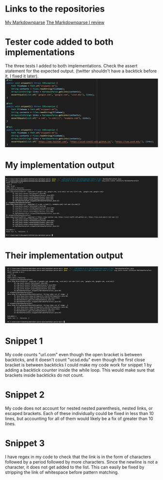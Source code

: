 # Links to the repositories
[My Markdownparse](https://github.com/merrickqiu/markdown-parse)
[The Markdownparse I review](https://github.com/TheZenMasterz/markdown-parse)

# Tester code added to both implementations
The three tests I added to both implementations. 
Check the assert statement for the expected output.
(twitter shouldn't have a backtick before it, I fixed it later).
![Tester Code](testerCode.png)

# My implementation output
![My Tester Output](myTesterFailures.png)

# Their implementation output
![Their Tester Output](theirTesterFailures.png)

# Snippet 1
My code counts "url.com" even though the open bracket is between backticks, 
and it doesn't count "ucsd.edu" even though the first close bracket is between backticks
I could make my code work for snippet 1 by adding a backtick counter inside the while loop.
This would make sure that brackets inside backticks do not count.

# Snippet 2
My code does not account for nested nested parenthesis, nested links, or escaped brackets.
Each of these individually could be fixed in less than 10 lines, 
but accounting for all of them would likely be a fix of greater than 10 lines.

# Snippet 3
I have regex in my code to check that the link is in the form of characters followed by a period followed by more characters.
Since the newline is not a character, it does not get added to the list. 
This can easily be fixed by stripping the link of whitespace before pattern matching.
